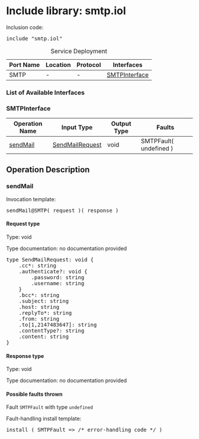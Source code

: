 # Include library: smtp.iol

Inclusion code: <pre>include "smtp.iol"</pre>

<table>
  <caption>Service Deployment</caption>
  <thead>
    <tr>
      <th>Port Name</th>
      <th>Location</th>
      <th>Protocol</th>
      <th>Interfaces</th>
    </tr>
  </thead>
  <tbody>
    <tr>
      <td>SMTP</td>
      <td>-</td>
      <td>-</td>
      <td><a href="#SMTPInterface">SMTPInterface</a></td>
    </tr>
  </tbody>
</table>

<h3>List of Available Interfaces</h3>

<h3 id="SMTPInterface">SMTPInterface</h3>

<table>
  <thead>
    <tr>
      <th>Operation Name</th>
      <th>Input Type</th>
      <th>Output Type</th>
      <th>Faults</th>
    </tr>
  </thead>
  <tbody>
    <tr>
      <td><a href="#sendMail">sendMail</a></td>
      <td><a href="#SendMailRequest">SendMailRequest</a></td>
      <td>void</td>
      <td>
        SMTPFault( undefined )
      </td>
    </tr>
  </tbody>
</table>

<h2>Operation Description</h2>



<h3 id="sendMail">sendMail</h3>


Invocation template: 
<pre>sendMail@SMTP( request )( response )</pre>

<h4 id="SendMailRequest">Request type</h4>

Type: void

Type documentation: no documentation provided 
<pre>type SendMailRequest: void {
	.cc*: string
	.authenticate?: void {
		.password: string
		.username: string
	}
	.bcc*: string
	.subject: string
	.host: string
	.replyTo*: string
	.from: string
	.to[1,2147483647]: string
	.contentType?: string
	.content: string
}</pre>


<h4>Response type</h4>

Type: void

Type documentation: no documentation provided 




<h4>Possible faults thrown</h4>



Fault <code>SMTPFault</code> with type <code>undefined</code>

Fault-handling install template: 
<pre>install ( SMTPFault => /* error-handling code */ )</pre>






